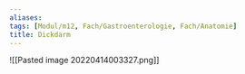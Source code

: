 ```yaml
---
aliases: 
tags: [Modul/m12, Fach/Gastroenterologie, Fach/Anatomie]
title: Dickdarm
---
```

![[Pasted image 20220414003327.png]]